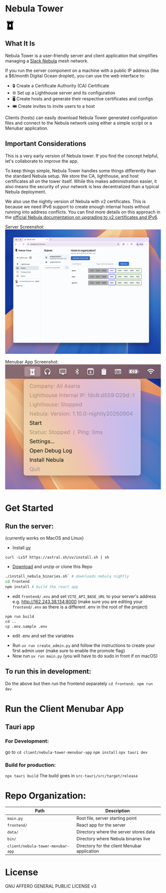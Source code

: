 # Nebula Tower

![Tray Icon](frontend/public/trayIcon.png)

## What It Is

Nebula Tower is a user-friendly server and client application that simplifies managing a <a href="https://github.com/slackhq/nebula">Slack Nebula</a> mesh network.

If you run the server component on a machine with a public IP address (like a $6/month Digital Ocean droplet), you can use the web interface to:

- 🔒 Create a Certificate Authority (CA) Certificate
- 🌐 Set up a Lighthouse server and its configuration
- 🖥️ Create hosts and generate their respective certificates and configs
- 🎟️ Create invites to invite users to a host

Clients (hosts) can easily download Nebula Tower generated configuration files and connect to the Nebula network using either a simple script or a Menubar application.

## Important Considerations

This is a very early version of Nebula tower. If you find the concept helpful, let's collaborate to improve the app.

To keep things simple, Nebula Tower handles some things differently than the standard Nebula setup. We store the CA, lighthouse, and host certificates all on the tower itself. While this makes administration easier, it also means the security of your network is less decentralized than a typical Nebula deployment.

We also use the nightly version of Nebula with v2 certificates. This is because we need IPv6 support to create enough internal hosts without running into address conflicts. You can find more details on this approach in the <a href="https://nebula.defined.net/docs/guides/upgrade-to-cert-v2-and-ipv6/">official Nebula documentation on upgrading to v2 certificates and IPv6</a>.

Server Screenshot:
![Server Screenshot](frontend/public/server-screenshot.png)

Menubar App Screenshot:
![Client Screenshot](frontend/public/client-screenshot.png)

 
# Get Started

## Run the server:

(currently works on MacOS and Linux)

- Install <a href="https://docs.astral.sh/uv/">uv</a>

```
curl -LsSf https://astral.sh/uv/install.sh | sh
```

- <a href="https://github.com/transformerlab/nebula-tower/archive/refs/heads/main.zip">Download</a> and unzip or clone this Repo

```bash
./install_nebula_binaries.sh` # downloads nebula nightly
cd frontend
npm install # build the react app
```
- edit `frontend/.env` and set `VITE_API_BASE_URL` to your server's address e.g. http://162.243.38.134:8000 (make sure you are editing your `frontend/.env` as there is a different .env in the root of the project)

```
npm run build
cd ..
cp .env.sample .env
```

* edit .env and set the variables

- Run `uv run create_admin.py` and follow the instructions to create your first admin user (make sure to enable the promote flag)
- Now run `uv run main.py` (you will have to do sudo in front if on macOS)

## To run this in development:

Do the above but then run the frontend separately
`cd frontend; npm run dev`

# Run the Client Menubar App

## Tauri app

### For Development:

go to `cd client/nebula-tower-menubar-app`
`npm install`
`npx tauri dev`

### Build for production:

`npx tauri build`
The build goes in `src-tauri/src/target/release`

# Repo Organization:

| Path                              | Description                                   |
|-----------------------------------|-----------------------------------------------|
| `main.py`                         | Root file, server starting point              |
| `frontend/`                       | React app for the server                      |
| `data/`                           | Directory where the server stores data    |
| `bin/`                            | Directory where Nebula binaries live          |
| `client/nebula-tower-menubar-app` | Directory for the client Menubar application  |

# License

GNU AFFERO GENERAL PUBLIC LICENSE v3
